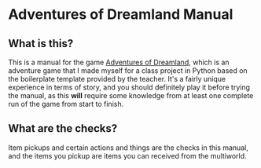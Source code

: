 # Adventures of Dreamland Manual

## What is this?

This is a manual for the game [Adventures of Dreamland](https://github.com/benny-dreamly/adventures-of-dreamland), which is an adventure game that I made myself for a
class project in Python based on the boilerplate template provided by the teacher. It's a fairly unique experience in terms of story, and you should definitely play it before
trying the manual, as this **will** require some knowledge from at least one complete run of the game from start to finish.

## What are the checks?

Item pickups and certain actions and things are the checks in this manual, and the items you pickup are items you can received from the multiworld.

